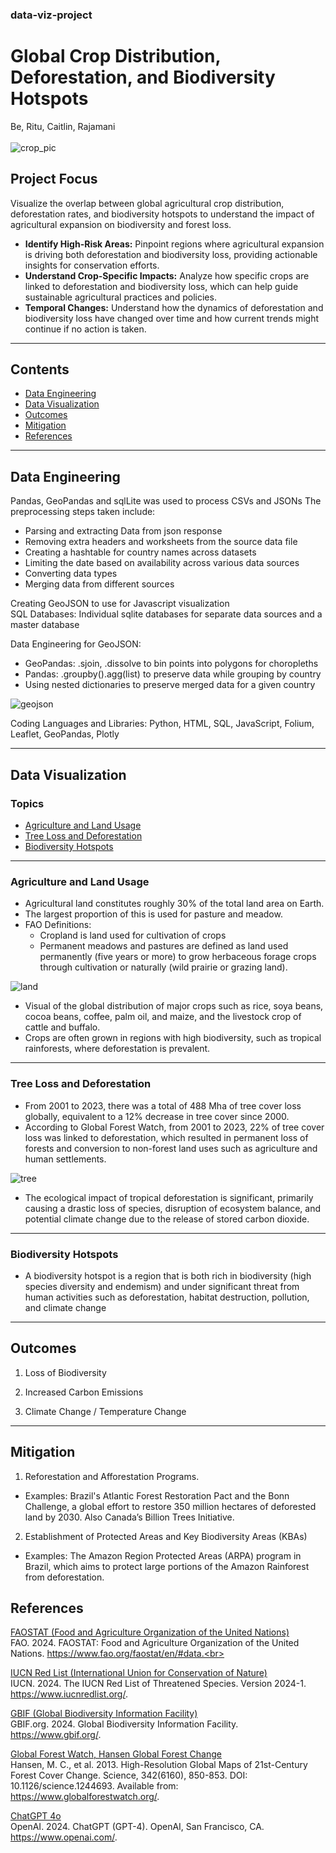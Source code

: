 ### data-viz-project
# Global Crop Distribution, Deforestation, and Biodiversity Hotspots
Be, Ritu, Caitlin, Rajamani
<br>
<br>
![crop_pic](https://github.com/epsilonite/data-viz-project/blob/main/static/images/read_me.avif)
<br>
## Project Focus
Visualize the overlap between global agricultural crop distribution, deforestation rates, and biodiversity hotspots to understand the impact of agricultural expansion on biodiversity and forest loss.<br>

- **Identify High-Risk Areas:** Pinpoint regions where agricultural expansion is driving both deforestation and biodiversity loss, providing actionable insights for conservation efforts.<br>
- **Understand Crop-Specific Impacts:** Analyze how specific crops are linked to deforestation and biodiversity loss, which can help guide sustainable agricultural practices and policies.<br>
- **Temporal Changes:** Understand how the dynamics of deforestation and biodiversity loss have changed over time and how current trends might continue if no action is taken.

---

## Contents

- [Data Engineering](#Data-Engineering)
- [Data Visualization](#Data-Visualization)
- [Outcomes](#Outcomes)
- [Mitigation](#Mitigation)
- [References](#References)

---

## Data Engineering

Pandas, GeoPandas and sqlLite was used to process CSVs and JSONs
The preprocessing steps taken include: 
- Parsing and extracting Data from json response
- Removing extra headers and worksheets from the source data file
- Creating a hashtable for country names across datasets
- Limiting the date based on availability across various data sources 
- Converting data types
- Merging data from different sources
  
Creating GeoJSON  to use for Javascript visualization<br>
SQL Databases: Individual sqlite databases for separate data sources and a master database

Data Engineering for GeoJSON:
- GeoPandas: .sjoin, .dissolve to bin points into polygons for choropleths
- Pandas: .groupby().agg(list) to preserve data while grouping by country
- Using nested dictionaries to preserve merged data for a given country

![geojson](https://github.com/epsilonite/data-viz-project/blob/main/static/images/geojson_image.png)

Coding Languages and Libraries: Python, HTML, SQL, JavaScript, Folium, Leaflet, GeoPandas, Plotly

---

## Data Visualization

### Topics
  - [Agriculture and Land Usage](#Agriculture-and-Land-Usage)
  - [Tree Loss and Deforestation](#Tree-Loss-and-Deforestation)
  - [Biodiversity Hotspots](#Biodiversity-Hotspots)

---

### Agriculture and Land Usage

- Agricultural land constitutes roughly 30% of the total land area on Earth.
- The largest proportion of this is used for pasture and meadow.
- FAO Definitions:
  - Cropland is land used for cultivation of crops
  - Permanent meadows and pastures are defined as land used permanently (five years or more) to grow herbaceous forage       crops through cultivation or naturally (wild prairie or grazing land). 

![land](https://github.com/epsilonite/data-viz-project/blob/main/static/images/land_use_graph.png)

- Visual of the global distribution of major crops such as rice, soya beans, cocoa beans, coffee, 
palm oil, and maize, and the livestock crop of cattle and buffalo.
- Crops are often grown in regions with high biodiversity, such as tropical rainforests, where deforestation is prevalent.

---

### Tree Loss and Deforestation

- From 2001 to 2023, there was a total of 488 Mha of tree cover loss globally, equivalent to a 12% decrease in tree cover since 2000.
- According to Global Forest Watch, from 2001 to 2023, 22% of tree cover loss was linked to deforestation, which resulted in permanent loss of forests and conversion to non-forest land uses such as agriculture and human settlements.

![tree](https://github.com/epsilonite/data-viz-project/blob/main/static/images/tree_cover_loss_animation_edited.gif)

- The ecological impact of tropical deforestation is significant, primarily causing a drastic loss of species, disruption of ecosystem balance, and potential climate change due to the release of stored carbon dioxide.

---

### Biodiversity Hotspots

- A biodiversity hotspot is a region that is both rich in biodiversity (high species diversity and endemism) and under significant threat from human activities such as deforestation, habitat destruction, pollution, and climate change

---

## Outcomes

1. Loss of Biodiversity

2. Increased Carbon Emissions

3. Climate Change / Temperature Change


---

## Mitigation


1. Reforestation and Afforestation Programs.
  - Examples: Brazil's Atlantic Forest Restoration Pact and the Bonn Challenge, a global effort to restore 350 million       hectares of deforested land by 2030. Also Canada’s Billion Trees Initiative.
2. Establishment of Protected Areas and Key Biodiversity Areas (KBAs)
  - Examples: The Amazon Region Protected Areas (ARPA) program in Brazil, which aims to protect large portions of the         Amazon Rainforest from deforestation.


## References
[FAOSTAT (Food and Agriculture Organization of the United Nations)](https://www.fao.org/faostat/en/#data)<br>
FAO. 2024. FAOSTAT: Food and Agriculture Organization of the United Nations. https://www.fao.org/faostat/en/#data.<br>

[IUCN Red List (International Union for Conservation of Nature)](https://www.iucnredlist.org/)<br>
IUCN. 2024. The IUCN Red List of Threatened Species. Version 2024-1. https://www.iucnredlist.org/.

[GBIF (Global Biodiversity Information Facility)](https://www.gbif.org/)<br>
GBIF.org. 2024. Global Biodiversity Information Facility. https://www.gbif.org/.

[Global Forest Watch, Hansen Global Forest Change](https://www.globalforestwatch.org/)<br>
Hansen, M. C., et al. 2013. High-Resolution Global Maps of 21st-Century Forest Cover Change. Science, 342(6160), 850-853. DOI: 10.1126/science.1244693. Available from: https://www.globalforestwatch.org/.

[ChatGPT 4o](https://chatgpt.com/)<br>
OpenAI. 2024. ChatGPT (GPT-4). OpenAI, San Francisco, CA. https://www.openai.com/.

